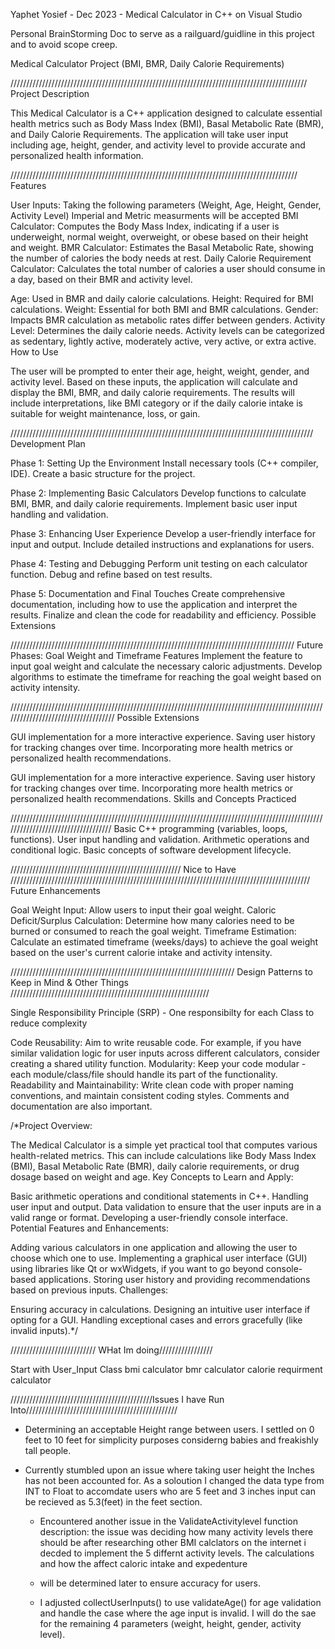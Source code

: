 
Yaphet Yosief - Dec 2023 - Medical Calculator in C++ on Visual Studio

Personal BrainStorming Doc to serve as a railguard/guidline in this project and to avoid scope creep.


Medical Calculator Project (BMI, BMR, Daily Calorie Requirements)

//////////////////////////////////////////////////////////////////////////////////////////////
Project Description

This Medical Calculator is a C++ application designed to calculate essential health metrics such as Body Mass Index (BMI), Basal Metabolic Rate (BMR), and Daily Calorie Requirements. The application will take user input including age, height, gender, and activity level to provide accurate and personalized health information.


///////////////////////////////////////////////////////////////////////////////////////////
Features

User Inputs: Taking the following parameters (Weight, Age, Height, Gender, Activity Level) Imperial and Metric measurments will be accepted
BMI Calculator: Computes the Body Mass Index, indicating if a user is underweight, normal weight, overweight, or obese based on their height and weight.
BMR Calculator: Estimates the Basal Metabolic Rate, showing the number of calories the body needs at rest.
Daily Calorie Requirement Calculator: Calculates the total number of calories a user should consume in a day, based on their BMR and activity level.


Age: Used in BMR and daily calorie calculations.
Height: Required for BMI calculations.
Weight: Essential for both BMI and BMR calculations.
Gender: Impacts BMR calculation as metabolic rates differ between genders.
Activity Level: Determines the daily calorie needs. Activity levels can be categorized as sedentary, lightly active, moderately active, very active, or extra active.
How to Use

The user will be prompted to enter their age, height, weight, gender, and activity level.
Based on these inputs, the application will calculate and display the BMI, BMR, and daily calorie requirements.
The results will include interpretations, like BMI category or if the daily calorie intake is suitable for weight maintenance, loss, or gain.

////////////////////////////////////////////////////////////////////////////////////////////////
Development Plan

Phase 1: Setting Up the Environment
Install necessary tools (C++ compiler, IDE).
Create a basic structure for the project.

Phase 2: Implementing Basic Calculators
Develop functions to calculate BMI, BMR, and daily calorie requirements.
Implement basic user input handling and validation.

Phase 3: Enhancing User Experience
Develop a user-friendly interface for input and output.
Include detailed instructions and explanations for users.

Phase 4: Testing and Debugging
Perform unit testing on each calculator function.
Debug and refine based on test results.

Phase 5: Documentation and Final Touches
Create comprehensive documentation, including how to use the application and interpret the results.
Finalize and clean the code for readability and efficiency.
Possible Extensions

//////////////////////////////////////////////////////////////////////////////////////////
Future Phases: Goal Weight and Timeframe Features
Implement the feature to input goal weight and calculate the necessary caloric adjustments.
Develop algorithms to estimate the timeframe for reaching the goal weight based on activity intensity.


////////////////////////////////////////////////////////////////////////////////////////////////////////////////////////////////////
Possible Extensions

GUI implementation for a more interactive experience.
Saving user history for tracking changes over time.
Incorporating more health metrics or personalized health recommendations.

GUI implementation for a more interactive experience.
Saving user history for tracking changes over time.
Incorporating more health metrics or personalized health recommendations.
Skills and Concepts Practiced

///////////////////////////////////////////////////////////////////////////////////////////////////////////////////////////////////
Basic C++ programming (variables, loops, functions).
User input handling and validation.
Arithmetic operations and conditional logic.
Basic concepts of software development lifecycle.



////////////////////////////////////////////////////// Nice to Have ///////////////////////////////////////////////////////////////////////////////////////////////
Future Enhancements

Goal Weight Input: Allow users to input their goal weight.
Caloric Deficit/Surplus Calculation: Determine how many calories need to be burned or consumed to reach the goal weight.
Timeframe Estimation: Calculate an estimated timeframe (weeks/days) to achieve the goal weight based on the user's current calorie intake and activity intensity.


/////////////////////////////////////////////////////////////////////// Design Patterns to Keep in Mind & Other Things ///////////////////////////////////////////////////////////////

Single Responsibility Principle (SRP) - One responsibilty for each Class to reduce complexity 

Code Reusability: Aim to write reusable code. For example, if you have similar validation logic for user inputs across different calculators, consider creating a shared utility function.
Modularity: Keep your code modular - each module/class/file should handle its part of the functionality.
Readability and Maintainability: Write clean code with proper naming conventions, and maintain consistent coding styles. Comments and documentation are also important.


/*Project Overview:

The Medical Calculator is a simple yet practical tool that computes various health-related metrics. This can include calculations like Body Mass Index (BMI), Basal Metabolic Rate (BMR), daily calorie requirements, or drug dosage based on weight and age.
Key Concepts to Learn and Apply:

Basic arithmetic operations and conditional statements in C++.
Handling user input and output.
Data validation to ensure that the user inputs are in a valid range or format.
Developing a user-friendly console interface.
Potential Features and Enhancements:

Adding various calculators in one application and allowing the user to choose which one to use.
Implementing a graphical user interface (GUI) using libraries like Qt or wxWidgets, if you want to go beyond console-based applications.
Storing user history and providing recommendations based on previous inputs.
Challenges:

Ensuring accuracy in calculations.
Designing an intuitive user interface if opting for a GUI.
Handling exceptional cases and errors gracefully (like invalid inputs).*/


/////////////////////////// WHat Im doing/////////////////

Start with User_Input Class
bmi calculator
bmr calculator
calorie requirment calculator



/////////////////////////////////////////////Issues I have Run Into////////////////////////////////////////////////

- Determining an acceptable Height range between users. I settled on 0 feet to 10 feet for simplicity purposes considerng babies and freakishly tall people.
- Currently stumbled upon an issue where taking user height the Inches has not been accounted for. As a soloution I changed the data type from INT to Float to 
  accomdate users who are 5 feet and 3 inches input can be recieved as 5.3(feet) in the feet section.  

  - Encountered another issue in the ValidateActivitylevel function description: the issue was deciding how many activity levels there should be 
    after researching other BMI calclators on the internet i decded to implement the 5 differnt activity levels. The calculations and how the affect caloric intake and expedenture
  - will be determined later to ensure accuracy for users.



  - I adjusted collectUserInputs() to use validateAge() for age validation and handle the case where the age input is invalid. I will do the sae for the remaining 4
  parameters (weight, height, gender, activity level).